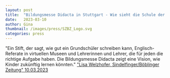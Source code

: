 ```yaml
---
layout: post
title:  "Bildungsmesse Didacta in Stuttgart - Wie sieht die Schule der Zukunft aus?"
date:   2023-03-10 
author: Gina
thumbnail: /images/press/SZBZ_Logo.svg
categories: press
---
```

"Ein Stift, der sagt, wie gut ein Grundschüler schreiben kann, Englisch-Referate in virtuellen Museen und Lehrerinnen und Lehrer, die für jeden die richtige Aufgabe haben. Die Bildungsmesse Didacta zeigt eine Vision, wie Kinder zukünftig lernen könnten."
<a href="https://www.szbz.de/nachrichten/wie-sieht-die-schule-der-zukunft-aus">"Lisa Welzhofer, Sindelfinger/Böblinger Zeitung" 10.03.2023</a>
